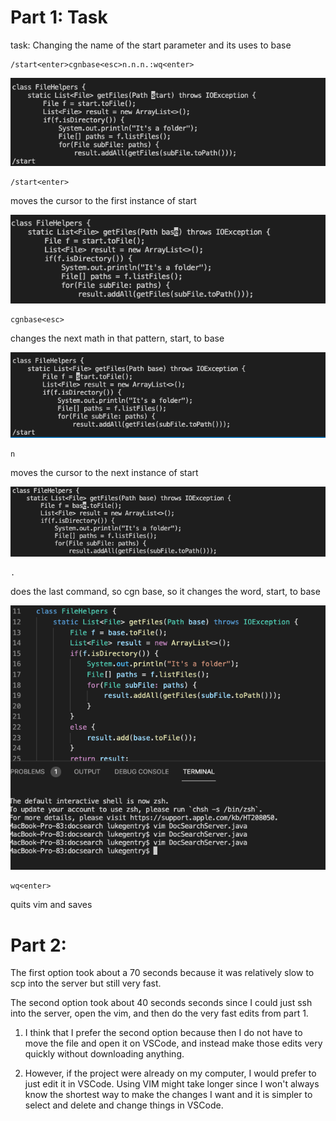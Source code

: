 # Part 1: Task

task: Changing the name of the start parameter and its uses to base

    /start<enter>cgnbase<esc>n.n.n.:wq<enter>

![Image](/week-7-lab-report-images/1.png)

    /start<enter> 
moves the cursor to the first instance of start
  
![Image](/week-7-lab-report-images/2.png)

    cgnbase<esc> 
changes the next math in that pattern, start, to base
  
![Image](/week-7-lab-report-images/3.png)

    n 
moves the cursor to the next instance of start
  
![Image](/week-7-lab-report-images/4.png)

    . 
does the last command, so cgn base, so it changes the word, start, to base
  
![Image](/week-7-lab-report-images/5.png)

    wq<enter> 
quits vim and saves
  
# Part 2: 

  The first option took about a 70 seconds because it was relatively slow to scp into the server but still very fast.
  
  The second option took about 40 seconds seconds since I could just ssh into the server, open the vim, and then do the very fast edits from part 1.
  
  1) I think that I prefer the second option because then I do not have to move the file and open it on VSCode, 
  and instead make those edits very quickly without downloading anything.
  
  2) However, if the project were already on my computer, I would prefer to just edit it in VSCode. Using VIM might take longer since 
  I won't always know the shortest way to make the changes I want and it is simpler to select and delete and change things in VSCode.
